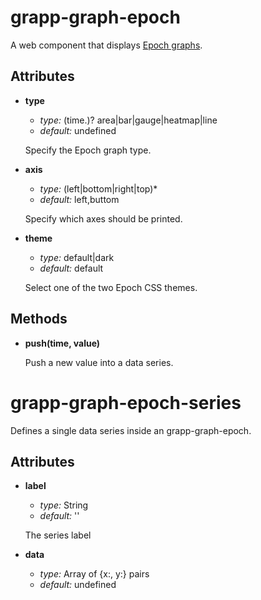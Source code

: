 grapp-graph-epoch
=================

A web component that displays [Epoch graphs](https://github.com/fastly/epoch).


Attributes
----------

* **type**

  - *type:* (time.)? area|bar|gauge|heatmap|line
  - *default:* undefined

  Specify the Epoch graph type.

* **axis**

  - *type:* (left|bottom|right|top)*
  - *default:* left,buttom

  Specify which axes should be printed.

* **theme**

  - *type:* default|dark
  - *default:* default

  Select one of the two Epoch CSS themes.


Methods
-------

* **push(time, value)**

  Push a new value into a data series.


grapp-graph-epoch-series
========================

Defines a single data series inside an grapp-graph-epoch.

Attributes
----------

* **label**

  - *type:* String
  - *default:* ''

  The series label

* **data**

  - *type:* Array of {x:, y:} pairs
  - *default:* undefined
